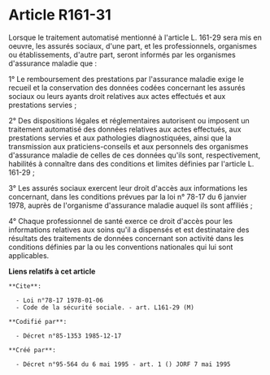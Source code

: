 # Article R161-31

Lorsque le traitement automatisé mentionné à l'article L. 161-29 sera mis en oeuvre, les assurés sociaux, d'une part, et les
professionnels, organismes ou établissements, d'autre part, seront informés par les organismes d'assurance maladie que :

1° Le remboursement des prestations par l'assurance maladie exige le recueil et la conservation des données codées concernant
les assurés sociaux ou leurs ayants droit relatives aux actes effectués et aux prestations servies ;

2° Des dispositions légales et réglementaires autorisent ou imposent un traitement automatisé des données relatives aux actes
effectués, aux prestations servies et aux pathologies diagnostiquées, ainsi que la transmission aux praticiens-conseils et
aux personnels des organismes d'assurance maladie de celles de ces données qu'ils sont, respectivement, habilités à connaître
dans des conditions et limites définies par l'article L. 161-29 ;

3° Les assurés sociaux exercent leur droit d'accès aux informations les concernant, dans les conditions prévues par la loi n°
78-17 du 6 janvier 1978, auprès de l'organisme d'assurance maladie auquel ils sont affiliés ;

4° Chaque professionnel de santé exerce ce droit d'accès pour les informations relatives aux soins qu'il a dispensés et est
destinataire des résultats des traitements de données concernant son activité dans les conditions définies par la ou les
conventions nationales qui lui sont applicables.

**Liens relatifs à cet article**

	**Cite**:

	  - Loi n°78-17 1978-01-06
	  - Code de la sécurité sociale. - art. L161-29 (M)

	**Codifié par**:

	  - Décret n°85-1353 1985-12-17

	**Créé par**:

	  - Décret n°95-564 du 6 mai 1995 - art. 1 () JORF 7 mai 1995
